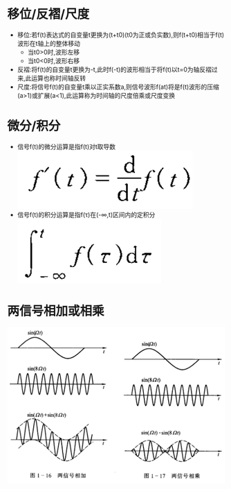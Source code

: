 # 移位/反褶/尺度
* 移位:若f(t)表达式的自变量t更换为(t+t0)(t0为正或负实数),则f(t+t0)相当于f(t)波形在t轴上的整体移动
    * 当t0>0时,波形左移
    * 当t0<0时,波形右移
* 反褶:将f(t)的自变量t更换为-t,此时f(-t)的波形相当于将f(t)以t=0为轴反褶过来,此运算也称时间轴反转
* 尺度:将信号f(t)的自变量t乘以正实系数a,则信号波形f(at)将是f(t)波形的压缩(a>1)或扩展(a<1),此运算称为时间轴的尺度倍乘或尺度变换
# 微分/积分
* 信号f(t)的微分运算是指f(t)对t取导数
    ![Alt text](image-139.png)    
* 信号f(t)的积分运算是指f(τ)在(-∞,t)区间内的定积分
    ![Alt text](image-140.png)    
# 两信号相加或相乘
![Alt text](image-141.png)    